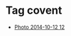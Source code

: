 <!--
title: Tag covent
date: 2020-06-28T14:55:35.440Z
tags:
-->
# Tag covent

 * [Photo 2014-10-12 12](99810542427.md)